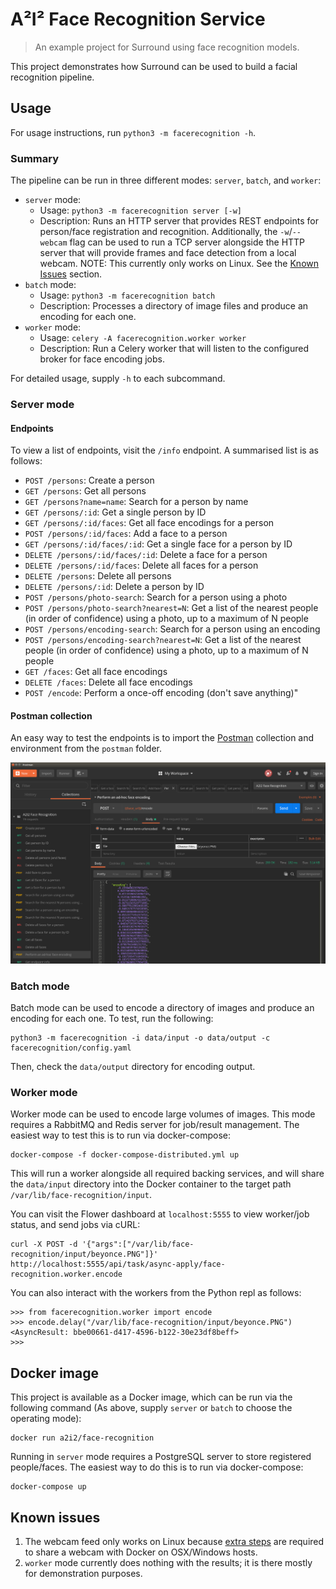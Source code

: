 # A²I² Face Recognition Service

> An example project for Surround using face recognition models.

This project demonstrates how Surround can be used to build a facial recognition pipeline.

## Usage

For usage instructions, run `python3 -m facerecognition -h`.

### Summary

The pipeline can be run in three different modes: `server`, `batch`, and `worker`:
* `server` mode:
  - Usage: `python3 -m facerecognition server [-w]`
  - Description: Runs an HTTP server that provides REST endpoints for person/face registration and recognition. Additionally, the `-w`/`--webcam` flag can be used to run a TCP server alongside the HTTP server that will provide frames and face detection from a local webcam. NOTE: This currently only works on Linux. See the [Known Issues](#known-issues) section.
* `batch` mode:
  - Usage: `python3 -m facerecognition batch`
  - Description: Processes a directory of image files and produce an encoding for each one.
* `worker` mode:
  - Usage: `celery -A facerecognition.worker worker`
  - Description: Run a Celery worker that will listen to the configured broker for face encoding jobs.

For detailed usage, supply `-h` to each subcommand.

### Server mode

#### Endpoints

To view a list of endpoints, visit the `/info` endpoint. A summarised list is as follows:

  * `POST /persons`: Create a person
  * `GET /persons`: Get all persons
  * `GET /persons?name=name`: Search for a person by name
  * `GET /persons/:id`: Get a single person by ID
  * `GET /persons/:id/faces`: Get all face encodings for a person
  * `POST /persons/:id/faces`: Add a face to a person
  * `GET /persons/:id/faces/:id`: Get a single face for a person by ID
  * `DELETE /persons/:id/faces/:id`: Delete a face for a person
  * `DELETE /persons/:id/faces`: Delete all faces for a person
  * `DELETE /persons`: Delete all persons
  * `DELETE /persons/:id`: Delete a person by ID
  * `POST /persons/photo-search`: Search for a person using a photo
  * `POST /persons/photo-search?nearest=N`: Get a list of the nearest people (in order of confidence) using a photo, up to a maximum of N people
  * `POST /persons/encoding-search`: Search for a person using an encoding
  * `POST /persons/encoding-search?nearest=N`: Get a list of the nearest people (in order of confidence) using a photo, up to a maximum of N people
  * `GET /faces`: Get all face encodings
  * `DELETE /faces`: Delete all face encodings
  * `POST /encode`: Perform a once-off encoding (don't save anything)"

#### Postman collection

An easy way to test the endpoints is to import the [Postman](https://www.getpostman.com/) collection and environment from the `postman` folder.

![Postman Screenshot](postman_screenshot.png)

### Batch mode

Batch mode can be used to encode a directory of images and produce an encoding for each one. To test, run the following:

```
python3 -m facerecognition -i data/input -o data/output -c facerecognition/config.yaml
```

Then, check the `data/output` directory for encoding output.

### Worker mode

Worker mode can be used to encode large volumes of images. This mode requires a RabbitMQ and Redis server for job/result management. The easiest way to test this is to run via docker-compose:

```
docker-compose -f docker-compose-distributed.yml up
```

This will run a worker alongside all required backing services, and will share the `data/input` directory into the Docker container to the target path `/var/lib/face-recognition/input`.

You can visit the Flower dashboard at `localhost:5555` to view worker/job status, and send jobs via cURL:

```
curl -X POST -d '{"args":["/var/lib/face-recognition/input/beyonce.PNG"]}' http://localhost:5555/api/task/async-apply/face-recognition.worker.encode
```

You can also interact with the workers from the Python repl as follows:

```
>>> from facerecognition.worker import encode
>>> encode.delay("/var/lib/face-recognition/input/beyonce.PNG")
<AsyncResult: bbe00661-d417-4596-b122-30e23df8beff>
>>>
```

## Docker image

This project is available as a Docker image, which can be run via the following command (As above, supply `server` or `batch` to choose the operating mode):

```
docker run a2i2/face-recognition
```

Running in `server` mode requires a PostgreSQL server to store registered people/faces. The easiest way to do this is to run via docker-compose:

```
docker-compose up
```

## Known issues

1. The webcam feed only works on Linux because [extra steps](https://stackoverflow.com/questions/41023827/accessing-usb-webcam-hosted-on-os-x-from-a-docker-container) are required to share a webcam with Docker on OSX/Windows hosts.
2. `worker` mode currently does nothing with the results; it is there mostly for demonstration purposes.
